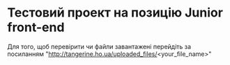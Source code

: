 # Тестовий проект на позицію Junior front-end
Для того, щоб перевірити чи файли завантажені перейдіть за посиланням "http://tangerine.ho.ua/uploaded_files/<your_file_name>"
